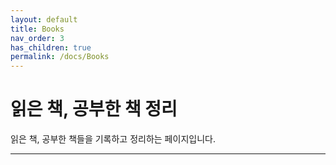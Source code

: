```yaml
---
layout: default
title: Books
nav_order: 3
has_children: true
permalink: /docs/Books
---
```


# **읽은 책, 공부한 책 정리**   

읽은 책, 공부한 책들을 기록하고 정리하는 페이지입니다.

---
